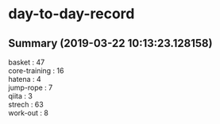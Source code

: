 # day-to-day-record  
## Summary  (2019-03-22 10:13:23.128158)  
basket : 47  
core-training : 16  
hatena : 4  
jump-rope : 7  
qiita : 3  
strech : 63  
work-out : 8  
